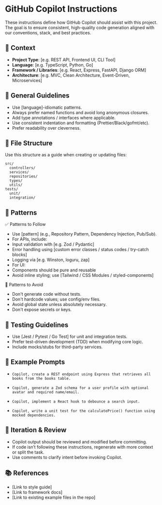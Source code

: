 # GitHub Copilot Instructions

These instructions define how GitHub Copilot should assist with this project. The goal is to ensure consistent, high-quality code generation aligned with our conventions, stack, and best practices.

## 🧠 Context

- **Project Type**: [e.g. REST API, Frontend UI, CLI Tool]
- **Language**: [e.g. TypeScript, Python, Go]
- **Framework / Libraries**: [e.g. React, Express, FastAPI, Django ORM]
- **Architecture**: [e.g. MVC, Clean Architecture, Event-Driven, Microservices]

## 🔧 General Guidelines

- Use [language]-idiomatic patterns.
- Always prefer named functions and avoid long anonymous closures.
- Add type annotations / interfaces where applicable.
- Use consistent indentation and formatting (Prettier/Black/gofmt/etc).
- Prefer readability over cleverness.

## 📁 File Structure

Use this structure as a guide when creating or updating files:

```text
src/
  controllers/
  services/
  repositories/
  types/
  utils/
tests/
  unit/
  integration/
```

## 🧶 Patterns

✅ Patterns to Follow
- Use [pattern] (e.g., Repository Pattern, Dependency Injection, Pub/Sub).
- For APIs, include:
- Input validation with [e.g. Zod / Pydantic]
- Error handling using [custom error classes / status codes / try-catch blocks]
- Logging via [e.g. Winston, loguru, zap]
- For UI:
- Components should be pure and reusable
- Avoid inline styling; use [Tailwind / CSS Modules / styled-components]

🚫 Patterns to Avoid
- Don't generate code without tests.
- Don't hardcode values; use config/env files.
- Avoid global state unless absolutely necessary.
- Don't expose secrets or keys.

## 🧪 Testing Guidelines
- Use [Jest / Pytest / Go Test] for unit and integration tests.
- Prefer test-driven development (TDD) when modifying core logic.
- Include mocks/stubs for third-party services.

## 🧩 Example Prompts

- `Copilot, create a REST endpoint using Express that retrieves all books from the books table.`

- `Copilot, generate a Zod schema for a user profile with optional avatar and required name/email.`

- `Copilot, implement a React hook to debounce a search input.`

- `Copilot, write a unit test for the calculatePrice() function using mocked dependencies.`

## 🔁 Iteration & Review
- Copilot output should be reviewed and modified before committing.
- If code isn’t following these instructions, regenerate with more context or split the task.
- Use comments to clarify intent before invoking Copilot.

## 📚 References
- [Link to style guide]
- [Link to framework docs]
- [Link to existing example files in the repo]
